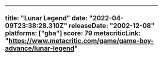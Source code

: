 
---
title: "Lunar Legend"
date: "2022-04-09T23:38:28.310Z"
releaseDate: "2002-12-08"
platforms: ["gba"]
score: 79
metacriticLink: "https://www.metacritic.com/game/game-boy-advance/lunar-legend"
---

